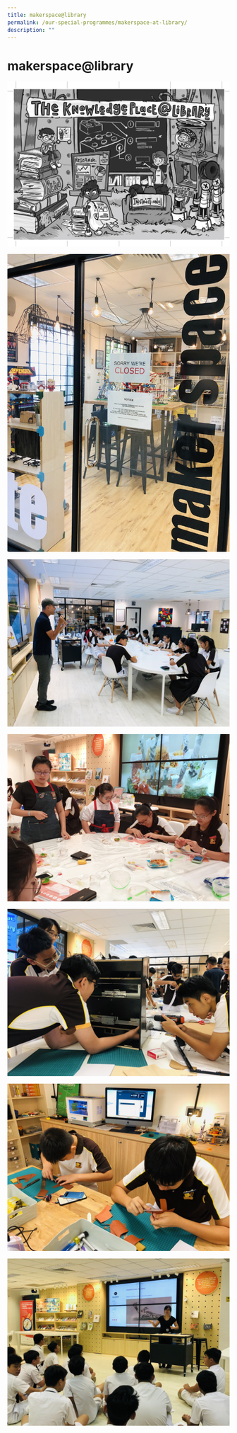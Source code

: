 ```yaml
---
title: makerspace@library
permalink: /our-special-programmes/makerspace-at-library/
description: ""
---
```

# makerspace@library
![](/images/Our%20Special%20Programmes/Makerspace@library/image01.jpeg)

![](/images/Our%20Special%20Programmes/Makerspace@library/image02.jpg)

![](/images/Our%20Special%20Programmes/Makerspace@library/image03.jpg)

![](/images/Our%20Special%20Programmes/Makerspace@library/image04.jpeg)

![](/images/Our%20Special%20Programmes/Makerspace@library/image05.jpg)

![](/images/Our%20Special%20Programmes/Makerspace@library/image06.jpg)

![](/images/Our%20Special%20Programmes/Makerspace@library/image07.jpg)